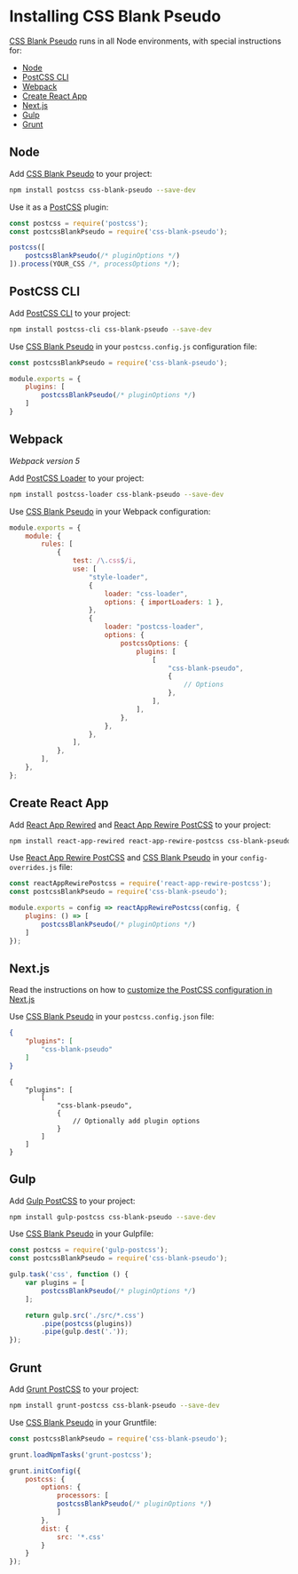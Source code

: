 # Installing CSS Blank Pseudo

[CSS Blank Pseudo] runs in all Node environments, with special instructions for:

- [Node](#node)
- [PostCSS CLI](#postcss-cli)
- [Webpack](#webpack)
- [Create React App](#create-react-app)
- [Next.js](#nextjs)
- [Gulp](#gulp)
- [Grunt](#grunt)

## Node

Add [CSS Blank Pseudo] to your project:

```bash
npm install postcss css-blank-pseudo --save-dev
```

Use it as a [PostCSS] plugin:

```js
const postcss = require('postcss');
const postcssBlankPseudo = require('css-blank-pseudo');

postcss([
	postcssBlankPseudo(/* pluginOptions */)
]).process(YOUR_CSS /*, processOptions */);
```

## PostCSS CLI

Add [PostCSS CLI] to your project:

```bash
npm install postcss-cli css-blank-pseudo --save-dev
```

Use [CSS Blank Pseudo] in your `postcss.config.js` configuration file:

```js
const postcssBlankPseudo = require('css-blank-pseudo');

module.exports = {
	plugins: [
		postcssBlankPseudo(/* pluginOptions */)
	]
}
```

## Webpack

_Webpack version 5_

Add [PostCSS Loader] to your project:

```bash
npm install postcss-loader css-blank-pseudo --save-dev
```

Use [CSS Blank Pseudo] in your Webpack configuration:

```js
module.exports = {
	module: {
		rules: [
			{
				test: /\.css$/i,
				use: [
					"style-loader",
					{
						loader: "css-loader",
						options: { importLoaders: 1 },
					},
					{
						loader: "postcss-loader",
						options: {
							postcssOptions: {
								plugins: [
									[
										"css-blank-pseudo",
										{
											// Options
										},
									],
								],
							},
						},
					},
				],
			},
		],
	},
};
```

## Create React App

Add [React App Rewired] and [React App Rewire PostCSS] to your project:

```bash
npm install react-app-rewired react-app-rewire-postcss css-blank-pseudo --save-dev
```

Use [React App Rewire PostCSS] and [CSS Blank Pseudo] in your
`config-overrides.js` file:

```js
const reactAppRewirePostcss = require('react-app-rewire-postcss');
const postcssBlankPseudo = require('css-blank-pseudo');

module.exports = config => reactAppRewirePostcss(config, {
	plugins: () => [
		postcssBlankPseudo(/* pluginOptions */)
	]
});
```

## Next.js

Read the instructions on how to [customize the PostCSS configuration in Next.js](https://nextjs.org/docs/advanced-features/customizing-postcss-config)

Use [CSS Blank Pseudo] in your `postcss.config.json` file:

```json
{
	"plugins": [
		"css-blank-pseudo"
	]
}
```

```json5
{
	"plugins": [
		[
			"css-blank-pseudo",
			{
				// Optionally add plugin options
			}
		]
	]
}
```

## Gulp

Add [Gulp PostCSS] to your project:

```bash
npm install gulp-postcss css-blank-pseudo --save-dev
```

Use [CSS Blank Pseudo] in your Gulpfile:

```js
const postcss = require('gulp-postcss');
const postcssBlankPseudo = require('css-blank-pseudo');

gulp.task('css', function () {
	var plugins = [
		postcssBlankPseudo(/* pluginOptions */)
	];

	return gulp.src('./src/*.css')
		.pipe(postcss(plugins))
		.pipe(gulp.dest('.'));
});
```

## Grunt

Add [Grunt PostCSS] to your project:

```bash
npm install grunt-postcss css-blank-pseudo --save-dev
```

Use [CSS Blank Pseudo] in your Gruntfile:

```js
const postcssBlankPseudo = require('css-blank-pseudo');

grunt.loadNpmTasks('grunt-postcss');

grunt.initConfig({
	postcss: {
		options: {
			processors: [
			postcssBlankPseudo(/* pluginOptions */)
			]
		},
		dist: {
			src: '*.css'
		}
	}
});
```

[Gulp PostCSS]: https://github.com/postcss/gulp-postcss
[Grunt PostCSS]: https://github.com/nDmitry/grunt-postcss
[PostCSS]: https://github.com/postcss/postcss
[PostCSS CLI]: https://github.com/postcss/postcss-cli
[PostCSS Loader]: https://github.com/postcss/postcss-loader
[CSS Blank Pseudo]: https://github.com/csstools/postcss-plugins/tree/main/plugins/css-blank-pseudo
[React App Rewire PostCSS]: https://github.com/csstools/react-app-rewire-postcss
[React App Rewired]: https://github.com/timarney/react-app-rewired
[Next.js]: https://nextjs.org
